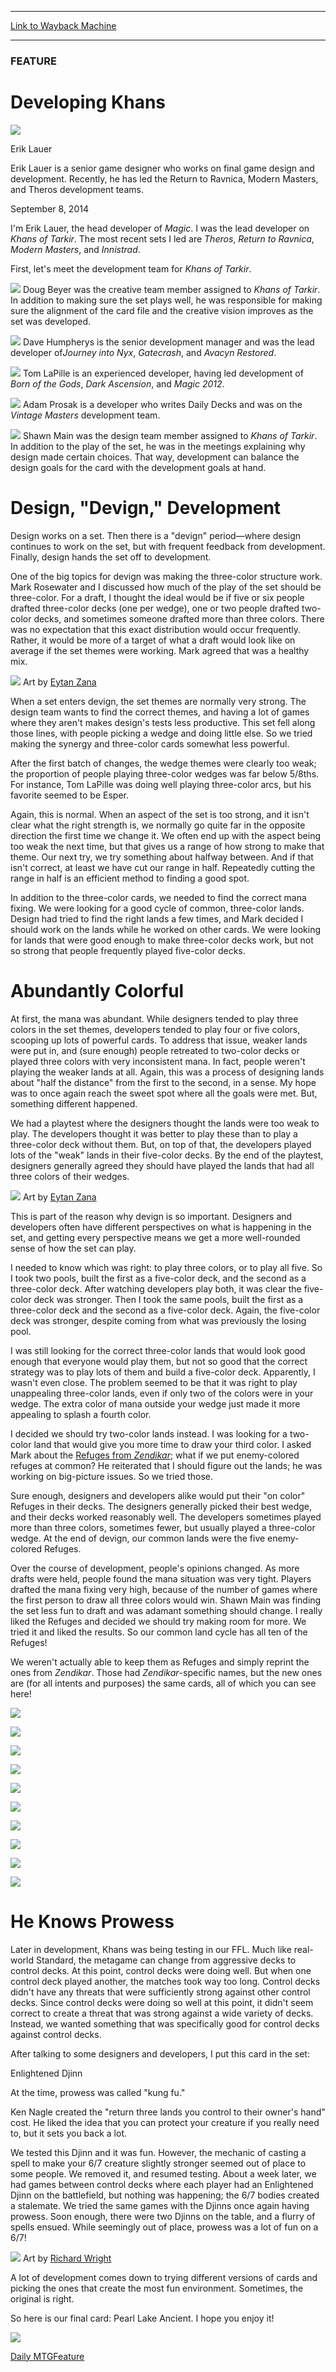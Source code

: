 
---
[Link to Wayback Machine](https://web.archive.org/web/20140911031817/http://magic.wizards.com/en/articles/archive/feature/developing-khans-2014-09-08)

[_metadata_:description]:- "Developing the common land cycle and something for the control mirror in Khans of Tarkir."
[_metadata_:generator]:- "Drupal 7 (http://drupal.org)"
[_metadata_:node]:- "264931"
[_metadata_:publish_date]:- "2014-09-08"
[_metadata_:source]:- "div-main"
[_metadata_:title]:- "Developing Khans"
[_metadata_:wayback_capture_timestamp]:- "2014-09-11 03:18:17"
[_metadata_:wayback_raw_url]:- "https://web.archive.org/web/20140911031817id_/http://magic.wizards.com/en/articles/archive/feature/developing-khans-2014-09-08"
[_metadata_:wayback_url]:- "http://magic.wizards.com/en/articles/archive/feature/developing-khans-2014-09-08"
---





### FEATURE


Developing Khans
================



![](https://media.magic.wizards.com/styles/auth_small/public/images/person/authorpic_eriklauer.jpg)

Erik Lauer

Erik Lauer is a senior game designer who works on final game design and development. Recently, he has led the Return to Ravnica, Modern Masters, and Theros development teams. 


September 8, 2014
 










I'm Erik Lauer, the head developer of *Magic*. I was the lead developer on *Khans of Tarkir*. The most recent sets I led are *Theros*, *Return to Ravnica*, *Modern Masters*, and *Innistrad*.


First, let's meet the development team for *Khans of Tarkir*.


![](https://media.wizards.com/images/magic/daily/features/2014/askl67dfue_beyer.jpg)
Doug Beyer was the creative team member assigned to *Khans of Tarkir*. In addition to making sure the set plays well, he was responsible for making sure the alignment of the card file and the creative vision improves as the set was developed.





![](https://media.wizards.com/images/magic/daily/features/2014/askl67dfue_humpherys.jpg)
Dave Humpherys is the senior development manager and was the lead developer of*Journey into Nyx*, *Gatecrash*, and *Avacyn Restored*.





![](https://media.wizards.com/images/magic/daily/features/2014/askl67dfue_lapille.jpg)
Tom LaPille is an experienced developer, having led development of *Born of the Gods*, *Dark Ascension*, and *Magic 2012*.





![](https://media.wizards.com/images/magic/daily/features/2014/askl67dfue_prozak.jpg)
Adam Prosak is a developer who writes Daily Decks and was on the *Vintage Masters* development team.





![](https://media.wizards.com/images/magic/daily/features/2014/askl67dfue_main.jpg)
Shawn Main was the design team member assigned to *Khans of Tarkir*. In addition to the play of the set, he was in the meetings explaining why design made certain choices. That way, development can balance the design goals for the card with the development goals at hand.





Design, "Devign," Development
=============================


Design works on a set. Then there is a "devign" period—where design continues to work on the set, but with frequent feedback from development. Finally, design hands the set off to development.


One of the big topics for devign was making the three-color structure work. Mark Rosewater and I discussed how much of the play of the set should be three-color. For a draft, I thought the ideal would be if five or six people drafted three-color decks (one per wedge), one or two people drafted two-color decks, and sometimes someone drafted more than three colors. There was no expectation that this exact distribution would occur frequently. Rather, it would be more of a target of what a draft would look like on average if the set themes were working. Mark agreed that was a healthy mix.


![](https://media.wizards.com/images/magic/daily/features/2014/cardart_jfkaeesdf.jpg)
Art by [Eytan Zana](http://gatherer.wizards.com/Pages/Search/Default.aspx?output=spoiler&method=visual&action=advanced&artist=[%22Eytan+Zana%22])


When a set enters devign, the set themes are normally very strong. The design team wants to find the correct themes, and having a lot of games where they aren't makes design's tests less productive. This set fell along those lines, with people picking a wedge and doing little else. So we tried making the synergy and three-color cards somewhat less powerful.


After the first batch of changes, the wedge themes were clearly too weak; the proportion of people playing three-color wedges was far below 5/8ths. For instance, Tom LaPille was doing well playing three-color arcs, but his favorite seemed to be Esper.


Again, this is normal. When an aspect of the set is too strong, and it isn't clear what the right strength is, we normally go quite far in the opposite direction the first time we change it. We often end up with the aspect being too weak the next time, but that gives us a range of how strong to make that theme. Our next try, we try something about halfway between. And if that isn't correct, at least we have cut our range in half. Repeatedly cutting the range in half is an efficient method to finding a good spot.


In addition to the three-color cards, we needed to find the correct mana fixing. We were looking for a good cycle of common, three-color lands. Design had tried to find the right lands a few times, and Mark decided I should work on the lands while he worked on other cards. We were looking for lands that were good enough to make three-color decks work, but not so strong that people frequently played five-color decks.


Abundantly Colorful
===================


At first, the mana was abundant. While designers tended to play three colors in the set themes, developers tended to play four or five colors, scooping up lots of powerful cards. To address that issue, weaker lands were put in, and (sure enough) people retreated to two-color decks or played three colors with very inconsistent mana. In fact, people weren't playing the weaker lands at all. Again, this was a process of designing lands about "half the distance" from the first to the second, in a sense. My hope was to once again reach the sweet spot where all the goals were met. But, something different happened.


We had a playtest where the designers thought the lands were too weak to play. The developers thought it was better to play these than to play a three-color deck without them. But, on top of that, the developers played lots of the "weak" lands in their five-color decks. By the end of the playtest, designers generally agreed they should have played the lands that had all three colors of their wedges.


![](https://media.wizards.com/images/magic/daily/features/2014/cardart_87ejbsdf.jpg)
Art by [Eytan Zana](http://gatherer.wizards.com/Pages/Search/Default.aspx?output=spoiler&method=visual&action=advanced&artist=[%22Eytan+Zana%22])


This is part of the reason why devign is so important. Designers and developers often have different perspectives on what is happening in the set, and getting every perspective means we get a more well-rounded sense of how the set can play.


I needed to know which was right: to play three colors, or to play all five. So I took two pools, built the first as a five-color deck, and the second as a three-color deck. After watching developers play both, it was clear the five-color deck was stronger. Then I took the same pools, built the first as a three-color deck and the second as a five-color deck. Again, the five-color deck was stronger, despite coming from what was previously the losing pool.


I was still looking for the correct three-color lands that would look good enough that everyone would play them, but not so good that the correct strategy was to play lots of them and build a five-color deck. Apparently, I wasn't even close. The problem seemed to be that it was right to play unappealing three-color lands, even if only two of the colors were in your wedge. The extra color of mana outside your wedge just made it more appealing to splash a fourth color.


I decided we should try two-color lands instead. I was looking for a two-color land that would give you more time to draw your third color. I asked Mark about the [Refuges from *Zendikar*](http://gatherer.wizards.com/Pages/Search/Default.aspx?output=spoiler&method=visual&action=advanced&set=+[%22Zendikar%22]&name=+[Refuge]); what if we put enemy-colored refuges at common? He reiterated that I should figure out the lands; he was working on big-picture issues. So we tried those.


Sure enough, designers and developers alike would put their "on color" Refuges in their decks. The designers generally picked their best wedge, and their decks worked reasonably well. The developers sometimes played more than three colors, sometimes fewer, but usually played a three-color wedge. At the end of devign, our common lands were the five enemy-colored Refuges.


Over the course of development, people's opinions changed. As more drafts were held, people found the mana situation was very tight. Players drafted the mana fixing very high, because of the number of games where the first person to draw all three colors would win. Shawn Main was finding the set less fun to draft and was adamant something should change. I really liked the Refuges and decided we should try making room for more. We tried it and liked the results. So our common land cycle has all ten of the Refuges!


We weren't actually able to keep them as Refuges and simply reprint the ones from *Zendikar*. Those had *Zendikar*-specific names, but the new ones are (for all intents and purposes) the same cards, all of which you can see here!




![](https://media.wizards.com/images/magic/tcg/products/ktk/8arg43u984398yf/en_jxwoo59fvy.png)


![](https://media.wizards.com/images/magic/tcg/products/ktk/8arg43u984398yf/en_kx5tq2x0qf.png)




![](https://media.wizards.com/images/magic/tcg/products/ktk/8arg43u984398yf/en_pusvo75pef.png)


![](https://media.wizards.com/images/magic/tcg/products/ktk/8arg43u984398yf/en_37z6pxjevm.png)




![](https://media.wizards.com/images/magic/tcg/products/ktk/8arg43u984398yf/en_jdlkss1bzm.png)


![](https://media.wizards.com/images/magic/tcg/products/ktk/8arg43u984398yf/en_lctyntabx5.png)




![](https://media.wizards.com/images/magic/tcg/products/ktk/8arg43u984398yf/en_nxdkswl3ur.png)


![](https://media.wizards.com/images/magic/tcg/products/ktk/8arg43u984398yf/en_lhzynt0cou.png)




![](https://media.wizards.com/images/magic/tcg/products/ktk/8arg43u984398yf/en_fg237t67ee.png)


![](https://media.wizards.com/images/magic/tcg/products/ktk/8arg43u984398yf/en_agscypux1s.png)





He Knows Prowess
================


Later in development, Khans was being testing in our FFL. Much like real-world Standard, the metagame can change from aggressive decks to control decks. At this point, control decks were doing well. But when one control deck played another, the matches took way too long. Control decks didn't have any threats that were sufficiently strong against other control decks. Since control decks were doing so well at this point, it didn't seem correct to create a threat that was strong against a wide variety of decks. Instead, we wanted something that was specifically good for control decks against control decks.


After talking to some designers and developers, I put this card in the set:


Enlightened Djinn  



At the time, prowess was called "kung fu."


Ken Nagle created the "return three lands you control to their owner's hand" cost. He liked the idea that you can protect your creature if you really need to, but it sets you back a lot.


We tested this Djinn and it was fun. However, the mechanic of casting a spell to make your 6/7 creature slightly stronger seemed out of place to some people. We removed it, and resumed testing. About a week later, we had games between control decks where each player had an Enlightened Djinn on the battlefield, but nothing was happening; the 6/7 bodies created a stalemate. We tried the same games with the Djinns once again having prowess. Soon enough, there were two Djinns on the table, and a flurry of spells ensued. While seemingly out of place, prowess was a lot of fun on a 6/7!


![](https://media.wizards.com/images/magic/daily/features/2014/cardart_jfkajbsdf.jpg)
Art by [Richard Wright](http://gatherer.wizards.com/Pages/Search/Default.aspx?output=spoiler&method=visual&action=advanced&artist=[%22Richard+Wright%22])


A lot of development comes down to trying different versions of cards and picking the ones that create the most fun environment. Sometimes, the original is right.


So here is our final card: Pearl Lake Ancient. I hope you enjoy it!


![](https://media.wizards.com/images/magic/tcg/products/ktk/8arg43u984398yf/en_x4p59deuyk.png)

[Daily MTG](/en/tags/daily-mtg)[Feature](/en/tags/feature)





 
 




  







